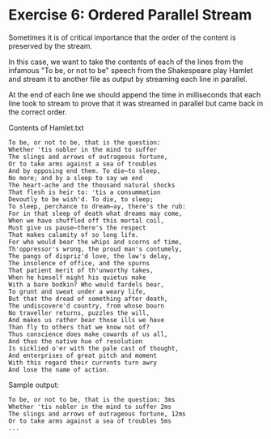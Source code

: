 # Exercise 6: Ordered Parallel Stream 

Sometimes it is of critical importance that the order of the content is preserved by the stream.

In this case, we want to take the contents of each of the lines from the infamous "To be, or not to be" speech from the Shakespeare play Hamlet and stream it to another file as output by streaming each line in parallel.

At the end of each line we should append the time in milliseconds that each line took to stream to prove that it was streamed in parallel but came back in the correct order.

Contents of Hamlet.txt
  
```
To be, or not to be, that is the question:
Whether 'tis nobler in the mind to suffer
The slings and arrows of outrageous fortune,
Or to take arms against a sea of troubles
And by opposing end them. To die—to sleep,
No more; and by a sleep to say we end
The heart-ache and the thousand natural shocks
That flesh is heir to: 'tis a consummation
Devoutly to be wish'd. To die, to sleep;
To sleep, perchance to dream—ay, there's the rub:
For in that sleep of death what dreams may come,
When we have shuffled off this mortal coil,
Must give us pause—there's the respect
That makes calamity of so long life.
For who would bear the whips and scorns of time,
Th'oppressor's wrong, the proud man's contumely,
The pangs of dispriz'd love, the law's delay,
The insolence of office, and the spurns
That patient merit of th'unworthy takes,
When he himself might his quietus make
With a bare bodkin? Who would fardels bear,
To grunt and sweat under a weary life,
But that the dread of something after death,
The undiscovere'd country, from whose bourn
No traveller returns, puzzles the will,
And makes us rather bear those ills we have
Than fly to others that we know not of?
Thus conscience does make cowards of us all,
And thus the native hue of resolution
Is sicklied o'er with the pale cast of thought,
And enterprises of great pitch and moment
With this regard their currents turn awry
And lose the name of action.
```

Sample output:

```
To be, or not to be, that is the question: 3ms
Whether 'tis nobler in the mind to suffer 2ms
The slings and arrows of outrageous fortune, 12ms
Or to take arms against a sea of troubles 5ms
...
```


